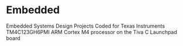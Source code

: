 # Embedded
Embedded Systems Design Projects
Coded for Texas Instruments TM4C123GH6PMI ARM Cortex M4 processor on the Tiva C Launchpad board
